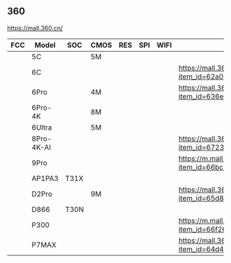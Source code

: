 360
---
https://mall.360.cn/

| FCC | Model      | SOC  | CMOS | RES | SPI | WIFI | Link                                                             |
|-----|------------|------|------|-----|-----|------|------------------------------------------------------------------|
|     | 5C         |      | 5M   |     |     |      |                                                                  |
|     | 6C         |      |      |     |     |      | https://mall.360.cn/shop/item?item_id=62a0051dad4cd5649a57eecc   |
|     | 6Pro       |      | 4M   |     |     |      | https://mall.360.cn/shop/item?item_id=636e20aead4cd5649a57f16b   |
|     | 6Pro-4K    |      | 8M   |     |     |      |                                                                  |
|     | 6Ultra     |      | 5M   |     |     |      |                                                                  |
|     | 8Pro-4K-AI |      |      |     |     |      | https://mall.360.cn/shop/item?item_id=672326b900538009082bee87   |
|     | 9Pro       |      |      |     |     |      | https://m.mall.360.cn/shop/item?item_id=66bc472336b6b71e413b7501 |
|     | AP1PA3     | T31X |      |     |     |      |                                                                  |
|     | D2Pro      |      | 9M   |     |     |      | https://mall.360.cn/shop/item?item_id=65d8346836b6b722351b0e31   |
|     | D866       | T30N |      |     |     |      |                                                                  |
|     | P300       |      |      |     |     |      | https://m.mall.360.cn/shop/item?item_id=66f261f200538009082bea52 |
|     | P7MAX      |      |      |     |     |      | https://mall.360.cn/shop/item?item_id=64d48342ad4cd5649a57f6f4   |
